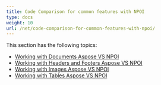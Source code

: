 ```yaml
---
title: Code Comparison for common features with NPOI
type: docs
weight: 10
url: /net/code-comparison-for-common-features-with-npoi/
---
```


This section has the following topics:

- [Working with Documents Aspose VS NPOI](https://docs.aspose.com/words/net/working-with-documents-aspose-vs-npoi/)
- [Working with Headers and Footers Aspose VS NPOI](https://docs.aspose.com/words/net/working-with-headers-and-footers-aspose-vs-npoi/)
- [Working with Images Aspose VS NPOI](https://docs.aspose.com/words/net/working-with-images-aspose-vs-npoi/)
- [Working with Tables Aspose VS NPOI](https://docs.aspose.com/words/net/working-with-tables-aspose-vs-npoi/)
